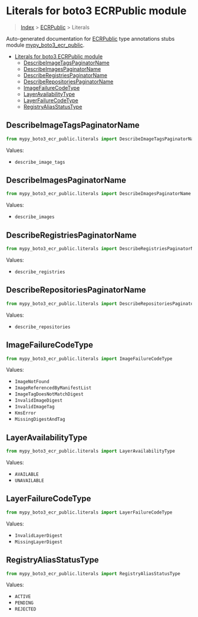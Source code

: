 # Literals for boto3 ECRPublic module

> [Index](..) > [ECRPublic](.) > Literals

Auto-generated documentation for
[ECRPublic](https://boto3.amazonaws.com/v1/documentation/api/1.17.71/reference/services/ecr-public.html#ECRPublic)
type annotations stubs module
[mypy_boto3_ecr_public](https://pypi.org/project/mypy-boto3-ecr-public/).

- [Literals for boto3 ECRPublic module](#literals-for-boto3-ecrpublic-module)
  - [DescribeImageTagsPaginatorName](#describeimagetagspaginatorname)
  - [DescribeImagesPaginatorName](#describeimagespaginatorname)
  - [DescribeRegistriesPaginatorName](#describeregistriespaginatorname)
  - [DescribeRepositoriesPaginatorName](#describerepositoriespaginatorname)
  - [ImageFailureCodeType](#imagefailurecodetype)
  - [LayerAvailabilityType](#layeravailabilitytype)
  - [LayerFailureCodeType](#layerfailurecodetype)
  - [RegistryAliasStatusType](#registryaliasstatustype)

## DescribeImageTagsPaginatorName

```python
from mypy_boto3_ecr_public.literals import DescribeImageTagsPaginatorName
```

Values:

- `describe_image_tags`

## DescribeImagesPaginatorName

```python
from mypy_boto3_ecr_public.literals import DescribeImagesPaginatorName
```

Values:

- `describe_images`

## DescribeRegistriesPaginatorName

```python
from mypy_boto3_ecr_public.literals import DescribeRegistriesPaginatorName
```

Values:

- `describe_registries`

## DescribeRepositoriesPaginatorName

```python
from mypy_boto3_ecr_public.literals import DescribeRepositoriesPaginatorName
```

Values:

- `describe_repositories`

## ImageFailureCodeType

```python
from mypy_boto3_ecr_public.literals import ImageFailureCodeType
```

Values:

- `ImageNotFound`
- `ImageReferencedByManifestList`
- `ImageTagDoesNotMatchDigest`
- `InvalidImageDigest`
- `InvalidImageTag`
- `KmsError`
- `MissingDigestAndTag`

## LayerAvailabilityType

```python
from mypy_boto3_ecr_public.literals import LayerAvailabilityType
```

Values:

- `AVAILABLE`
- `UNAVAILABLE`

## LayerFailureCodeType

```python
from mypy_boto3_ecr_public.literals import LayerFailureCodeType
```

Values:

- `InvalidLayerDigest`
- `MissingLayerDigest`

## RegistryAliasStatusType

```python
from mypy_boto3_ecr_public.literals import RegistryAliasStatusType
```

Values:

- `ACTIVE`
- `PENDING`
- `REJECTED`
